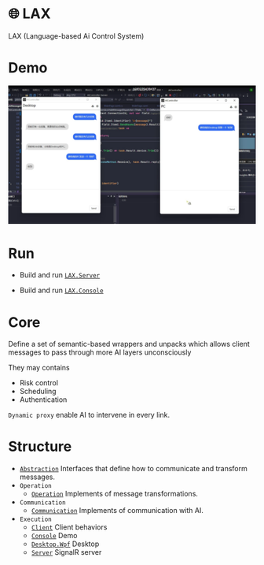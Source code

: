 # :globe_with_meridians: LAX
LAX (Language-based Ai Control System)

# Demo
![](./doc/Example.png)

# Run
+ Build and run [`LAX.Server`](./LAX/LAX.Server/)

+ Build and run [`LAX.Console`](./LAX/LAX.Console/)


# Core
Define a set of semantic-based wrappers and unpacks which allows client messages to pass through more AI layers unconsciously

They may contains
+ Risk control
+ Scheduling
+ Authentication

`Dynamic proxy` enable AI to intervene in every link.

# Structure
+ [`Abstraction`](./LAX/LAX.Abstraction/) Interfaces that define how to communicate and transform messages.
+ `Operation`
  + [`Operation`](./LAX/LAX.Operation/) Implements of message transformations.
+ `Communication`
  + [`Communication`](./LAX/LAX.Communication/) Implements of communication with AI.
+ `Execution`
  + [`Client`](./LAX/LAX.Client/) Client behaviors
  + [`Console`](./LAX/LAX.Console/) Demo
  + [`Desktop.Wpf`](./LAX/LAX.Desktop.Wpf/) Desktop
  + [`Server`](./LAX/LAX.Server/) SignalR server